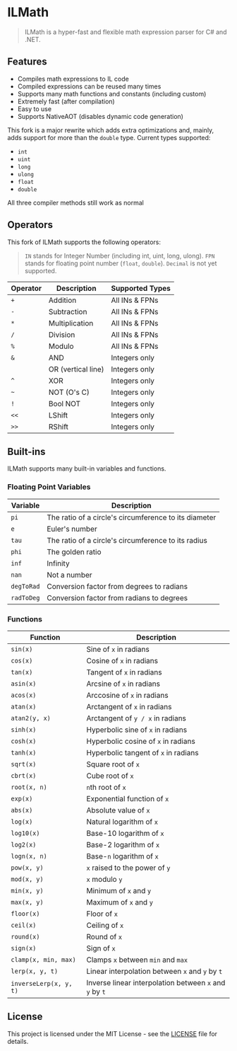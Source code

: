# ILMath
> ILMath is a hyper-fast and flexible math expression parser for C# and .NET.

## Features
- Compiles math expressions to IL code
- Compiled expressions can be reused many times
- Supports many math functions and constants (including custom)
- Extremely fast (after compilation)
- Easy to use
- Supports NativeAOT (disables dynamic code generation)


This fork is a major rewrite which adds extra optimizations and, mainly, adds support for more 
than the `double` type. Current types supported:
- `int`
- `uint`
- `long`
- `ulong`
- `float`
- `double`

All three compiler methods still work as normal

## Operators
This fork of ILMath supports the following operators:
> `IN` stands for Integer Number (including int, uint, long, ulong). `FPN` stands for floating point number (`float`, `double`). `Decimal` is not yet supported. 

| Operator | Description        | Supported Types |
|----------|--------------------|-----------------|
| `+`      | Addition           | All INs & FPNs  |
| `-`      | Subtraction        | All INs & FPNs  |
| `*`      | Multiplication     | All INs & FPNs  |
| `/`      | Division           | All INs & FPNs  |
| `%`      | Modulo             | All INs & FPNs  |
| `&`      | AND                | Integers only   |
| ` `      | OR (vertical line) | Integers only   |
| `^`      | XOR                | Integers only   |
| `~`      | NOT (O's C)        | Integers only   |
| `!`      | Bool NOT           | Integers only   |
| `<<`     | LShift             | Integers only   |
| `>>`     | RShift             | Integers only   |

## Built-ins
ILMath supports many built-in variables and functions. 

### Floating Point Variables
| Variable   | Description                                           |
|------------|-------------------------------------------------------|
| `pi`       | The ratio of a circle's circumference to its diameter |
| `e`        | Euler's number                                        |
| `tau`      | The ratio of a circle's circumference to its radius   |
| `phi`      | The golden ratio                                      |
| `inf`      | Infinity                                              |
| `nan`      | Not a number                                          |
| `degToRad` | Conversion factor from degrees to radians             |
| `radToDeg` | Conversion factor from radians to degrees             |

### Functions
| Function               | Description                                             |
|------------------------|---------------------------------------------------------|
| `sin(x)`               | Sine of `x` in radians                                  |
| `cos(x)`               | Cosine of `x` in radians                                |
| `tan(x)`               | Tangent of `x` in radians                               |
| `asin(x)`              | Arcsine of `x` in radians                               |
| `acos(x)`              | Arccosine of `x` in radians                             |
| `atan(x)`              | Arctangent of `x` in radians                            |
| `atan2(y, x)`          | Arctangent of `y / x` in radians                        |
| `sinh(x)`              | Hyperbolic sine of `x` in radians                       |
| `cosh(x)`              | Hyperbolic cosine of `x` in radians                     |
| `tanh(x)`              | Hyperbolic tangent of `x` in radians                    |
| `sqrt(x)`              | Square root of `x`                                      |
| `cbrt(x)`              | Cube root of `x`                                        |
| `root(x, n)`           | `n`th root of `x`                                       |
| `exp(x)`               | Exponential function of `x`                             |
| `abs(x)`               | Absolute value of `x`                                   |
| `log(x)`               | Natural logarithm of `x`                                |
| `log10(x)`             | Base-10 logarithm of `x`                                |
| `log2(x)`              | Base-2 logarithm of `x`                                 |
| `logn(x, n)`           | Base-`n` logarithm of `x`                               |
| `pow(x, y)`            | `x` raised to the power of `y`                          |
| `mod(x, y)`            | `x` modulo `y`                                          |
| `min(x, y)`            | Minimum of `x` and `y`                                  |
| `max(x, y)`            | Maximum of `x` and `y`                                  |
| `floor(x)`             | Floor of `x`                                            |
| `ceil(x)`              | Ceiling of `x`                                          |
| `round(x)`             | Round of `x`                                            |
| `sign(x)`              | Sign of `x`                                             |
| `clamp(x, min, max)`   | Clamps `x` between `min` and `max`                      |
| `lerp(x, y, t)`        | Linear interpolation between `x` and `y` by `t`         |
| `inverseLerp(x, y, t)` | Inverse linear interpolation between `x` and `y` by `t` |

## License
This project is licensed under the MIT License - see the [LICENSE](LICENSE) file for details.